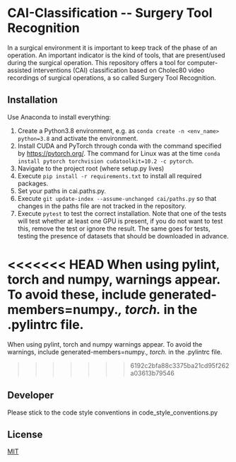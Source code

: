 # CAI-Classification -- Surgery Tool Recognition
In a surgical environment it is important to keep track of the phase of an operation. An important indicator is the kind of tools, that are present/used during the surgical operation. This repository offers a tool for computer-assisted interventions (CAI) classification based on Cholec80 video recordings of surgical operations, a so called Surgery Tool Recognition. 

## Installation
Use Anaconda to install everything:

1. Create a Python3.8 environment, e.g. as ```conda create -n <env_name> python=3.8```
and activate the environment.
2. Install CUDA and PyTorch through conda with the command specified by https://pytorch.org/. The command for Linux was at the time ```conda install pytorch torchvision cudatoolkit=10.2 -c pytorch```.
3. Navigate to the project root (where setup.py lives)
4. Execute ```pip install -r requirements.txt``` to install all required packages.
5. Set your paths in cai.paths.py.
6. Execute ```git update-index --assume-unchanged cai/paths.py``` so that changes in the paths file are not tracked in the repository.
7. Execute ```pytest``` to test the correct installation. Note that one of the tests will test whether at least one GPU is present, if you do not want to test this, remove the test or ignore the result. The same goes for tests, testing the presence of datasets that should be downloaded in advance.

<<<<<<< HEAD
When using pylint, torch and numpy, warnings appear. To avoid these, include generated-members=numpy.*, torch.* in the .pylintrc file.
=======
When using pylint, torch and numpy warnings appear. To avoid the warnings, include generated-members=numpy.*, torch.* in the .pylintrc file.
>>>>>>> 6192c2bfa88c3375ba21cd95f262a03613b79546

## Developer
Please stick to the code style conventions in code_style_conventions.py

## License
[MIT](https://choosealicense.com/licenses/mit/)
